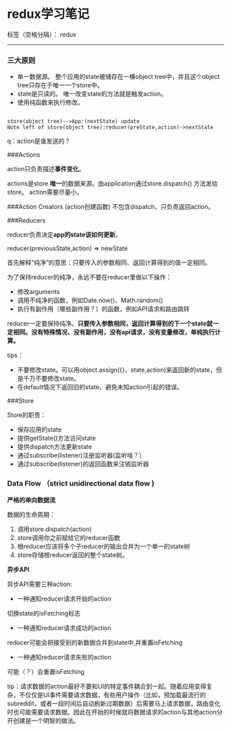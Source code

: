 ﻿# redux学习笔记

标签（空格分隔）： redux

---

### 三大原则
    
*  单一数据源。   整个应用的state被储存在一棵object tree中，并且这个object tree只存在于唯一一个store中。
*  state是只读的。 唯一改变state的方法就是触发action。
*  使用纯函数来执行修改。

```seq

store(object tree)-->App:(nextState) update
Note left of store(object tree):reducer(preState,action)->nextState
```

q：action是谁发送的？



###Actions

action只负责描述**事件变化**。

actions是store **唯一**的数据来源。由application通过store.dispatch() 方法发给store。
action需要尽量小。


###Action Creators (action创建函数)
不包含dispatch，只负责返回action。

###Reducers

reducer负责决定**app的state该如何更新**。

reducer(previousState,action) => newState

首先解释“纯净”的意思：只要传入的参数相同、返回计算得到的值一定相同。

为了保持reducer的纯净，永远不要在reducer里做以下操作：

*   修改arguments
*   调用不纯净的函数，例如Date.now()、Math.random()
*   执行有副作用（哪些副作用？）的函数，例如API请求和路由跳转

reducer一定要保持纯净。**只要传入参数相同，返回计算得到的下一个state就一定相同。没有特殊情况、没有副作用，没有api请求，没有变量修改，单纯执行计算。**

tips：

*   不要修改state。可以用object.assign({}，state,action)来返回新的state，但是千万不要修改state。
*   在default情况下返回旧的state，避免未知action引起的错误。


###Store

Store的职责：

*   保存应用的state
*   提供getState()方法访问state
*   提供dispatch方法更新state
*   通过subscribe(listener)注册监听器(监听啥？）
*   通过subscribe(listener)的返回函数来注销监听器

### Data Flow （strict unidirectional data flow )

**严格的单向数据流**

数据的生命周期：
1.  调用store.dispatch(action)
2.  store调用你之前赋给它的reducer函数
3.  根reducer应该将多个子reducer的输出合并为一个单一的state树
4.  store存储根reducer返回的整个state树。


**异步API**

异步API需要三种action:

*   一种通知reducer请求开始的action

切换state的isFetching标志

*   一种通知reducer请求成功的action

reducer可能会把接受到的新数据合并到state中,并重置isFetching

*   一种通知reducer请求失败的action

可能（？）会重置isFetching

tip：请求数据的action最好不要和UI的特定事件耦合到一起。随着应用变得复杂，不仅仅是UI事件需要请求数据，有些用户操作（比如，预加载最流行的 subreddit，或者一段时间后自动刷新过期数据）后需要马上请求数据，路由变化时也可能需要请求数据。因此在开始的时候就将数据请求的action与其他action分开创建是一个明智的做法。





